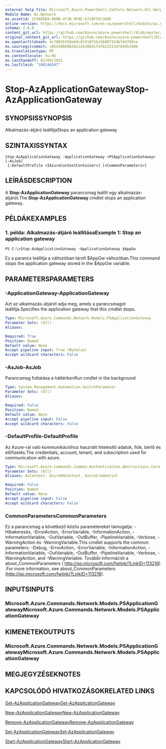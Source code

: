 ```yaml
---
external help file: Microsoft.Azure.PowerShell.Cmdlets.Network.dll-Help.xml
Module Name: Az.Network
ms.assetid: 2C9609E8-0D8B-471B-9F0E-672BF55C3A0E
online version: https://docs.microsoft.com/en-us/powershell/module/az.network/stop-azapplicationgateway
schema: 2.0.0
content_git_url: https://github.com/Azure/azure-powershell/blob/master/src/Network/Network/help/Stop-AzApplicationGateway.md
original_content_git_url: https://github.com/Azure/azure-powershell/blob/master/src/Network/Network/help/Stop-AzApplicationGateway.md
ms.openlocfilehash: 4c7001bf69e6dc8f418f1bc56867154bf9d769ce
ms.sourcegitcommit: c05d3d669b5631e526841f47b22513d78495350b
ms.translationtype: MT
ms.contentlocale: hu-HU
ms.lasthandoff: 02/09/2021
ms.locfileid: "100146547"
---
```

# <span data-ttu-id="a8502-101">Stop-AzApplicationGateway</span><span class="sxs-lookup"><span data-stu-id="a8502-101">Stop-AzApplicationGateway</span></span>

## <span data-ttu-id="a8502-102">SYNOPSIS</span><span class="sxs-lookup"><span data-stu-id="a8502-102">SYNOPSIS</span></span>
<span data-ttu-id="a8502-103">Alkalmazás-átjáró leállítja</span><span class="sxs-lookup"><span data-stu-id="a8502-103">Stops an application gateway</span></span>

## <span data-ttu-id="a8502-104">SZINTAXIS</span><span class="sxs-lookup"><span data-stu-id="a8502-104">SYNTAX</span></span>

```
Stop-AzApplicationGateway -ApplicationGateway <PSApplicationGateway> [-AsJob]
 [-DefaultProfile <IAzureContextContainer>] [<CommonParameters>]
```

## <span data-ttu-id="a8502-105">LEÍRÁS</span><span class="sxs-lookup"><span data-stu-id="a8502-105">DESCRIPTION</span></span>
<span data-ttu-id="a8502-106">A **Stop-AzApplicationGateway** parancsmag leállít egy alkalmazás-átjárót.</span><span class="sxs-lookup"><span data-stu-id="a8502-106">The **Stop-AzApplicationGateway** cmdlet stops an application gateway.</span></span>

## <span data-ttu-id="a8502-107">PÉLDÁK</span><span class="sxs-lookup"><span data-stu-id="a8502-107">EXAMPLES</span></span>

### <span data-ttu-id="a8502-108">1. példa: Alkalmazás-átjáró leállítása</span><span class="sxs-lookup"><span data-stu-id="a8502-108">Example 1: Stop an application gateway</span></span>
```
PS C:\>Stop-AzApplicationGateway -ApplicationGateway $AppGw
```

<span data-ttu-id="a8502-109">Ez a parancs leállítja a változóban tárolt $AppGw változóban.</span><span class="sxs-lookup"><span data-stu-id="a8502-109">This command stops the application gateway stored in the $AppGw variable.</span></span>

## <span data-ttu-id="a8502-110">PARAMETERS</span><span class="sxs-lookup"><span data-stu-id="a8502-110">PARAMETERS</span></span>

### <span data-ttu-id="a8502-111">-ApplicationGateway</span><span class="sxs-lookup"><span data-stu-id="a8502-111">-ApplicationGateway</span></span>
<span data-ttu-id="a8502-112">Azt az alkalmazás-átjárót adja meg, amely a parancsmagot leállítja.</span><span class="sxs-lookup"><span data-stu-id="a8502-112">Specifies the application gateway that this cmdlet stops.</span></span>

```yaml
Type: Microsoft.Azure.Commands.Network.Models.PSApplicationGateway
Parameter Sets: (All)
Aliases:

Required: True
Position: Named
Default value: None
Accept pipeline input: True (ByValue)
Accept wildcard characters: False
```

### <span data-ttu-id="a8502-113">-AsJob</span><span class="sxs-lookup"><span data-stu-id="a8502-113">-AsJob</span></span>
<span data-ttu-id="a8502-114">Parancsmag futtatása a háttérben</span><span class="sxs-lookup"><span data-stu-id="a8502-114">Run cmdlet in the background</span></span>

```yaml
Type: System.Management.Automation.SwitchParameter
Parameter Sets: (All)
Aliases:

Required: False
Position: Named
Default value: None
Accept pipeline input: False
Accept wildcard characters: False
```

### <span data-ttu-id="a8502-115">-DefaultProfile</span><span class="sxs-lookup"><span data-stu-id="a8502-115">-DefaultProfile</span></span>
<span data-ttu-id="a8502-116">Az Azure-ral való kommunikációhoz használt hitelesítő adatok, fiók, bérlő és előfizetés.</span><span class="sxs-lookup"><span data-stu-id="a8502-116">The credentials, account, tenant, and subscription used for communication with azure.</span></span>

```yaml
Type: Microsoft.Azure.Commands.Common.Authentication.Abstractions.Core.IAzureContextContainer
Parameter Sets: (All)
Aliases: AzContext, AzureRmContext, AzureCredential

Required: False
Position: Named
Default value: None
Accept pipeline input: False
Accept wildcard characters: False
```

### <span data-ttu-id="a8502-117">CommonParameters</span><span class="sxs-lookup"><span data-stu-id="a8502-117">CommonParameters</span></span>
<span data-ttu-id="a8502-118">Ez a parancsmag a következő közös paramétereket támogatja: -Hibakeresés, -ErrorAction, -ErrorVariable, -InformationAction, -InformationVariable, -OutVariable, -OutBuffer, -PipelineVariable, -Verbose, -WarningAction és -WarningVariable.</span><span class="sxs-lookup"><span data-stu-id="a8502-118">This cmdlet supports the common parameters: -Debug, -ErrorAction, -ErrorVariable, -InformationAction, -InformationVariable, -OutVariable, -OutBuffer, -PipelineVariable, -Verbose, -WarningAction, and -WarningVariable.</span></span> <span data-ttu-id="a8502-119">További információt a about_CommonParameters ( http://go.microsoft.com/fwlink/?LinkID=113216) .</span><span class="sxs-lookup"><span data-stu-id="a8502-119">For more information, see about_CommonParameters (http://go.microsoft.com/fwlink/?LinkID=113216).</span></span>

## <span data-ttu-id="a8502-120">INPUTS</span><span class="sxs-lookup"><span data-stu-id="a8502-120">INPUTS</span></span>

### <span data-ttu-id="a8502-121">Microsoft.Azure.Commands.Network.Models.PSApplicationGateway</span><span class="sxs-lookup"><span data-stu-id="a8502-121">Microsoft.Azure.Commands.Network.Models.PSApplicationGateway</span></span>

## <span data-ttu-id="a8502-122">KIMENETEK</span><span class="sxs-lookup"><span data-stu-id="a8502-122">OUTPUTS</span></span>

### <span data-ttu-id="a8502-123">Microsoft.Azure.Commands.Network.Models.PSApplicationGateway</span><span class="sxs-lookup"><span data-stu-id="a8502-123">Microsoft.Azure.Commands.Network.Models.PSApplicationGateway</span></span>

## <span data-ttu-id="a8502-124">MEGJEGYZÉSEK</span><span class="sxs-lookup"><span data-stu-id="a8502-124">NOTES</span></span>

## <span data-ttu-id="a8502-125">KAPCSOLÓDÓ HIVATKOZÁSOK</span><span class="sxs-lookup"><span data-stu-id="a8502-125">RELATED LINKS</span></span>

[<span data-ttu-id="a8502-126">Get-AzApplicationGateway</span><span class="sxs-lookup"><span data-stu-id="a8502-126">Get-AzApplicationGateway</span></span>](./Get-AzApplicationGateway.md)

[<span data-ttu-id="a8502-127">New-AzApplicationGateway</span><span class="sxs-lookup"><span data-stu-id="a8502-127">New-AzApplicationGateway</span></span>](./New-AzApplicationGateway.md)

[<span data-ttu-id="a8502-128">Remove-AzApplicationGateway</span><span class="sxs-lookup"><span data-stu-id="a8502-128">Remove-AzApplicationGateway</span></span>](./Remove-AzApplicationGateway.md)

[<span data-ttu-id="a8502-129">Set-AzApplicationGateway</span><span class="sxs-lookup"><span data-stu-id="a8502-129">Set-AzApplicationGateway</span></span>](./Set-AzApplicationGateway.md)

[<span data-ttu-id="a8502-130">Start-AzApplicationGateway</span><span class="sxs-lookup"><span data-stu-id="a8502-130">Start-AzApplicationGateway</span></span>](./Start-AzApplicationGateway.md)


